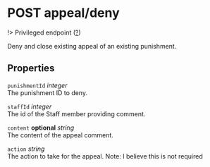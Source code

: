 # <span class="badge badge-light">POST</span> <span class="badge badge-light">appeal/deny</span>

!> Privileged endpoint ([?](privileged.md))

Deny and close existing appeal of an existing punishment.

## Properties

`punishmentId` *integer*  
The punishment ID to deny.

`staffId` *integer*  
The id of the Staff member providing comment.

`content` **optional** *string*  
The content of the appeal comment.

`action` *string*  
The action to take for the appeal. Note: I believe this is not required



